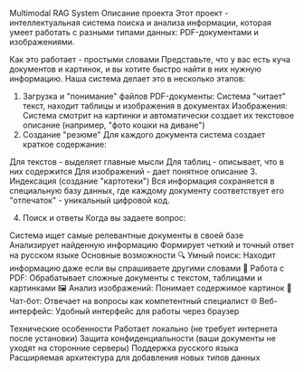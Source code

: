 Multimodal RAG System
Описание проекта
Этот проект - интеллектуальная система поиска и анализа информации, которая умеет работать с разными типами данных: PDF-документами и изображениями.

Как это работает - простыми словами
Представьте, что у вас есть куча документов и картинок, и вы хотите быстро найти в них нужную информацию. Наша система делает это в несколько этапов:

1. Загрузка и "понимание" файлов
PDF-документы: Система "читает" текст, находит таблицы и изображения в документах
Изображения: Система смотрит на картинки и автоматически создает их текстовое описание (например, "фото кошки на диване")
2. Создание "резюме"
Для каждого документа система создает краткое содержание:

Для текстов - выделяет главные мысли
Для таблиц - описывает, что в них содержится
Для изображений - дает понятное описание
3. Индексация (создание "картотеки")
Вся информация сохраняется в специальную базу данных, где каждому документу соответствует его "отпечаток" - уникальный цифровой код.

4. Поиск и ответы
Когда вы задаете вопрос:

Система ищет самые релевантные документы в своей базе
Анализирует найденную информацию
Формирует четкий и точный ответ на русском языке
Основные возможности
🔍 Умный поиск: Находит информацию даже если вы спрашиваете другими словами
📄 Работа с PDF: Обрабатывает сложные документы с текстом, таблицами и картинками
🖼️ Анализ изображений: Понимает содержимое картинок
💬 Чат-бот: Отвечает на вопросы как компетентный специалист
🌐 Веб-интерфейс: Удобный интерфейс для работы через браузер

Технические особенности
Работает локально (не требует интернета после установки)
Защита конфиденциальности (ваши документы не уходят на сторонние серверы)
Поддержка русского языка
Расширяемая архитектура для добавления новых типов данных